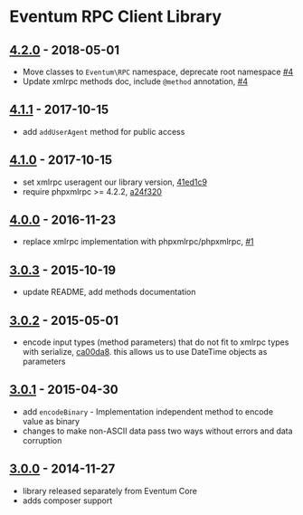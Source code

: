 # Eventum RPC Client Library

## [4.2.0] - 2018-05-01

- Move classes to `Eventum\RPC` namespace, deprecate root namespace [#4]
- Update xmlrpc methods doc, include `@method` annotation, [#4]

[4.2.0]: https://github.com/eventum/rpc/compare/v4.1.1...v4.2.0
[#4]: https://github.com/eventum/rpc/pull/4

## [4.1.1] - 2017-10-15

- add `addUserAgent` method for public access

[4.1.1]: https://github.com/eventum/rpc/compare/v4.1.0...v4.1.1

## [4.1.0] - 2017-10-15

- set xmlrpc useragent our library version, [41ed1c9]
- require phpxmlrpc >= 4.2.2, [a24f320]

[4.1.0]: https://github.com/eventum/rpc/compare/v4.0.0...v4.1.0
[41ed1c9]: https://github.com/eventum/rpc/commit/41ed1c9
[a24f320]: https://github.com/eventum/rpc/commit/a24f320

## [4.0.0] - 2016-11-23

- replace xmlrpc implementation with phpxmlrpc/phpxmlrpc, [#1]

[4.0.0]: https://github.com/eventum/rpc/compare/v3.0.3...v4.0.0
[#1]: https://github.com/eventum/rpc/pull/1

## [3.0.3] - 2015-10-19

- update README, add methods documentation

[3.0.3]: https://github.com/eventum/rpc/compare/v3.0.2...v3.0.3

## [3.0.2] - 2015-05-01

- encode input types (method parameters) that do not fit to xmlrpc types with serialize, [ca00da8].
  this allows us to use DateTime objects as parameters

[3.0.2]: https://github.com/eventum/rpc/compare/v3.0.1...v3.0.2
[ca00da8]: https://github.com/eventum/rpc/commit/ca00da8

## [3.0.1] - 2015-04-30

- add `encodeBinary` - Implementation independent method to encode value as binary
- changes to make non-ASCII data pass two ways without errors and data corruption

[3.0.1]: https://github.com/eventum/rpc/compare/v3.0.0...v3.0.1

## [3.0.0] - 2014-11-27

- library released separately from Eventum Core
- adds composer support

[3.0.0]: https://github.com/eventum/rpc/commits/v3.0.0

